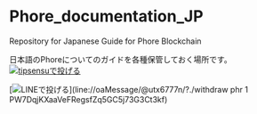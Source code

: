 # Phore_documentation_JP
Repository for Japanese Guide for Phore Blockchain

日本語のPhoreについてのガイドを各種保管しておく場所です。
[![tipsensuで投げる](https://img.shields.io/badge/TipMe-Phore%20via%20Twitter-blue.svg)](https://twitter.com/intent/tweet?text=%40tipsensu%20tip%20phr%20%40PhoreJapan%201)


[![LINEで投げる](https://img.shields.io/badge/TipMe-Phore%20via%20LINE-green.svg)](line://oaMessage/@utx6777n/?./withdraw phr 1 PW7DqjKXaaVeFRegsfZq5GC5j73G3Ct3kf)
